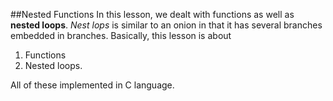 ##Nested Functions
In this lesson, we dealt with functions as well as **nested loops**.
*Nest lops* is similar to an onion in that it has several branches embedded in branches.
Basically, this lesson is about
1. Functions
2. Nested loops.

All of these implemented in C language.
